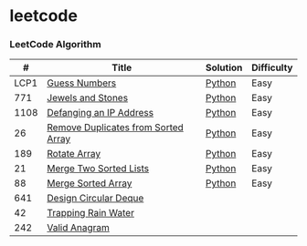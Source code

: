 # leetcode

### LeetCode Algorithm

| # | Title | Solution | Difficulty |
|---| ----- | -------- | ---------- |
|LCP1|[Guess Numbers](https://leetcode-cn.com/problems/guess-numbers/) | [Python](algorithms/GuessNumbers.py)|Easy|
|771|[Jewels and Stones](https://leetcode-cn.com/problems/jewels-and-stones/) | [Python](algorithms/JewelsandStones.py)|Easy|
|1108|[Defanging an IP Address](https://leetcode-cn.com/problems/defanging-an-ip-address/) | [Python](algorithms/DefanginganIPAddress.py)|Easy|
|26|[Remove Duplicates from Sorted Array](https://leetcode-cn.com/problems/remove-duplicates-from-sorted-array/) | [Python](algorithms/RemoveDuplicatesfromSortedArray.py)|Easy|
|189|[Rotate Array](https://leetcode-cn.com/problems/rotate-array/) | [Python](algorithms/RotateArray.py)|Easy|
|21|[Merge Two Sorted Lists](https://leetcode-cn.com/problems/merge-two-sorted-lists/) | [Python](algorithms/MergeTwoSortedLists.py)|Easy|
|88|[Merge Sorted Array](https://leetcode-cn.com/problems/merge-sorted-array/) | [Python](algorithms/MergeSortedArray.py)|Easy|
|641|[Design Circular Deque](https://leetcode-cn.com/problems/design-circular-deque/) |
|42|[Trapping Rain Water](https://leetcode-cn.com/problems/trapping-rain-water/) |
|242|[Valid Anagram](https://leetcode-cn.com/problems/valid-anagram/description/) |


